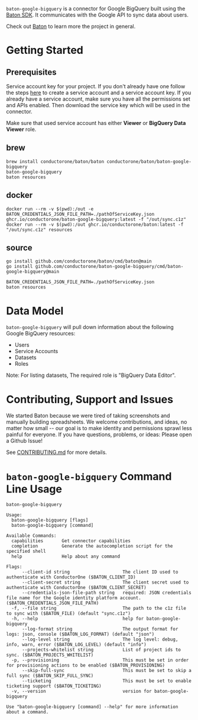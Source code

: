 `baton-google-bigquery` is a connector for Google BigQuery built using the [Baton SDK](https://github.com/conductorone/baton-sdk). It communicates with the Google API to sync data about users.

Check out [Baton](https://github.com/conductorone/baton) to learn more the project in general.

# Getting Started

## Prerequisites

Service account key for your project. If you don't already have one follow the steps [here](https://cloud.google.com/identity-platform/docs/install-admin-sdk#create-service-account-console) to create a service account and a service account key. If you already have a service account, make sure you have all the permissions set and APIs enabled. Then download the service key which will be used in the connector.

Make sure that used service account has either **Viewer** or **BigQuery Data Viewer** role.

## brew

```
brew install conductorone/baton/baton conductorone/baton/baton-google-bigquery
baton-google-bigquery
baton resources
```

## docker

```
docker run --rm -v $(pwd):/out -e BATON_CREDENTIALS_JSON_FILE_PATH=./pathOfServiceKey.json ghcr.io/conductorone/baton-google-bigquery:latest -f "/out/sync.c1z"
docker run --rm -v $(pwd):/out ghcr.io/conductorone/baton:latest -f "/out/sync.c1z" resources
```

## source

```
go install github.com/conductorone/baton/cmd/baton@main
go install github.com/conductorone/baton-google-bigquery/cmd/baton-google-bigquery@main

BATON_CREDENTIALS_JSON_FILE_PATH=./pathOfServiceKey.json
baton resources
```

# Data Model

`baton-google-bigquery` will pull down information about the following Google BigQuery resources:

- Users
- Service Accounts
- Datasets
- Roles

Note: For listing datasets, The required role is "BigQuery Data Editor".
# Contributing, Support and Issues

We started Baton because we were tired of taking screenshots and manually building spreadsheets. We welcome contributions, and ideas, no matter how small -- our goal is to make identity and permissions sprawl less painful for everyone. If you have questions, problems, or ideas: Please open a Github Issue!

See [CONTRIBUTING.md](https://github.com/ConductorOne/baton/blob/main/CONTRIBUTING.md) for more details.

# `baton-google-bigquery` Command Line Usage

```
baton-google-bigquery

Usage:
  baton-google-bigquery [flags]
  baton-google-bigquery [command]

Available Commands:
  capabilities       Get connector capabilities
  completion         Generate the autocompletion script for the specified shell
  help               Help about any command

Flags:
      --client-id string                    The client ID used to authenticate with ConductorOne ($BATON_CLIENT_ID)
      --client-secret string                The client secret used to authenticate with ConductorOne ($BATON_CLIENT_SECRET)
      --credentials-json-file-path string   required: JSON credentials file name for the Google identity platform account. ($BATON_CREDENTIALS_JSON_FILE_PATH)
  -f, --file string                         The path to the c1z file to sync with ($BATON_FILE) (default "sync.c1z")
  -h, --help                                help for baton-google-bigquery
      --log-format string                   The output format for logs: json, console ($BATON_LOG_FORMAT) (default "json")
      --log-level string                    The log level: debug, info, warn, error ($BATON_LOG_LEVEL) (default "info")
      --projects-whitelist string           List of project ids to sync. ($BATON_PROJECTS_WHITELIST)
  -p, --provisioning                        This must be set in order for provisioning actions to be enabled ($BATON_PROVISIONING)
      --skip-full-sync                      This must be set to skip a full sync ($BATON_SKIP_FULL_SYNC)
      --ticketing                           This must be set to enable ticketing support ($BATON_TICKETING)
  -v, --version                             version for baton-google-bigquery

Use "baton-google-bigquery [command] --help" for more information about a command.
```